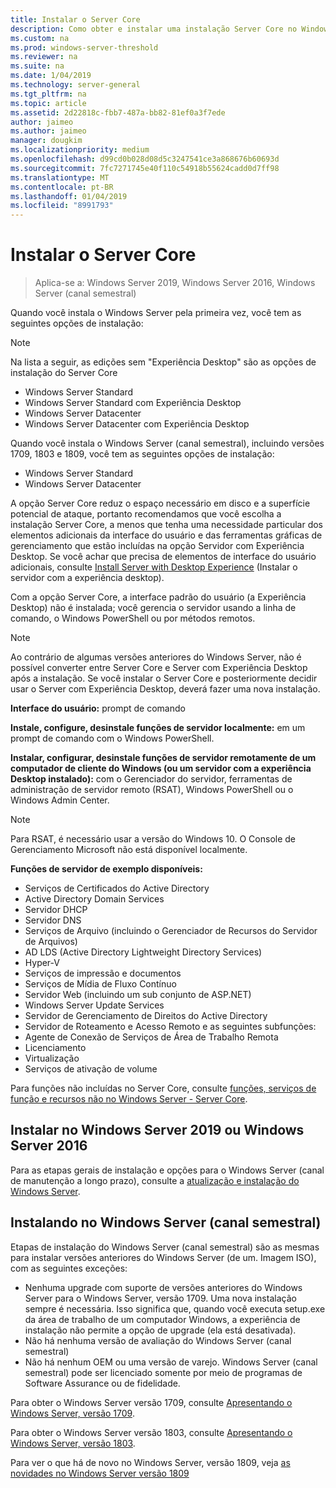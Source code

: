 ```yaml
---
title: Instalar o Server Core
description: Como obter e instalar uma instalação Server Core no Windows Server (canal semestral), Windows Server 2016 ou Windows Server 2019.
ms.custom: na
ms.prod: windows-server-threshold
ms.reviewer: na
ms.suite: na
ms.date: 1/04/2019
ms.technology: server-general
ms.tgt_pltfrm: na
ms.topic: article
ms.assetid: 2d22818c-fbb7-487a-bb82-81ef0a3f7ede
author: jaimeo
ms.author: jaimeo
manager: dougkim
ms.localizationpriority: medium
ms.openlocfilehash: d99cd0b028d08d5c3247541ce3a868676b60693d
ms.sourcegitcommit: 7fc7271745e40f110c54918b55624cadd0d7ff98
ms.translationtype: MT
ms.contentlocale: pt-BR
ms.lasthandoff: 01/04/2019
ms.locfileid: "8991793"
---
```

# Instalar o Server Core

> Aplica-se a: Windows Server 2019, Windows Server 2016, Windows Server (canal semestral)
  
Quando você instala o Windows Server pela primeira vez, você tem as seguintes opções de instalação:

>[!NOTE]
> Na lista a seguir, as edições sem "Experiência Desktop" são as opções de instalação do Server Core

-   Windows Server Standard
-   Windows Server Standard com Experiência Desktop
-   Windows Server Datacenter
-   Windows Server Datacenter com Experiência Desktop

Quando você instala o Windows Server (canal semestral), incluindo versões 1709, 1803 e 1809, você tem as seguintes opções de instalação:

-   Windows Server Standard 
-   Windows Server Datacenter

A opção Server Core reduz o espaço necessário em disco e a superfície potencial de ataque, portanto recomendamos que você escolha a instalação Server Core, a menos que tenha uma necessidade particular dos elementos adicionais da interface do usuário e das ferramentas gráficas de gerenciamento que estão incluídas na opção Servidor com Experiência Desktop. Se você achar que precisa de elementos de interface do usuário adicionais, consulte [Install Server with Desktop Experience](Getting-Started-with-Server-with-Desktop-Experience.md) (Instalar o servidor com a experiência desktop). 

Com a opção Server Core, a interface padrão do usuário (a Experiência Desktop) não é instalada; você gerencia o servidor usando a linha de comando, o Windows PowerShell ou por métodos remotos.

>[!NOTE]
>
>Ao contrário de algumas versões anteriores do Windows Server, não é possível converter entre Server Core e Server com Experiência Desktop após a instalação. Se você instalar o Server Core e posteriormente decidir usar o Server com Experiência Desktop, deverá fazer uma nova instalação.

**Interface do usuário:** prompt de comando

**Instale, configure, desinstale funções de servidor localmente:** em um prompt de comando com o Windows PowerShell.

**Instalar, configurar, desinstale funções de servidor remotamente de um computador de cliente do Windows (ou um servidor com a experiência Desktop instalado):** com o Gerenciador do servidor, ferramentas de administração de servidor remoto (RSAT), Windows PowerShell ou o Windows Admin Center.

>[!NOTE]
>
>Para RSAT, é necessário usar a versão do Windows 10.
>O Console de Gerenciamento Microsoft não está disponível localmente.

**Funções de servidor de exemplo disponíveis:**

- Serviços de Certificados do Active Directory
- Active Directory Domain Services
- Servidor DHCP
- Servidor DNS
- Serviços de Arquivo (incluindo o Gerenciador de Recursos do Servidor de Arquivos)
- AD LDS (Active Directory Lightweight Directory Services)
- Hyper-V
- Serviços de impressão e documentos
- Serviços de Mídia de Fluxo Contínuo
- Servidor Web (incluindo um sub conjunto de ASP.NET)
- Windows Server Update Services
- Servidor de Gerenciamento de Direitos do Active Directory
- Servidor de Roteamento e Acesso Remoto e as seguintes subfunções:
- Agente de Conexão de Serviços de Área de Trabalho Remota
- Licenciamento
- Virtualização
- Serviços de ativação de volume

Para funções não incluídas no Server Core, consulte [funções, serviços de função e recursos não no Windows Server - Server Core](../administration/server-core/server-core-removed-roles.md).

## Instalar no Windows Server 2019 ou Windows Server 2016

Para as etapas gerais de instalação e opções para o Windows Server (canal de manutenção a longo prazo), consulte a [atualização e instalação do Windows Server](installation-and-upgrade.md).

## Instalando no Windows Server (canal semestral)

Etapas de instalação do Windows Server (canal semestral) são as mesmas para instalar versões anteriores do Windows Server (de um. Imagem ISO), com as seguintes exceções:
- Nenhuma upgrade com suporte de versões anteriores do Windows Server para o Windows Server, versão 1709. Uma nova instalação sempre é necessária.
   Isso significa que, quando você executa setup.exe da área de trabalho de um computador Windows, a experiência de instalação não permite a opção de upgrade (ela está desativada).
- Não há nenhuma versão de avaliação do Windows Server (canal semestral)
- Não há nenhum OEM ou uma versão de varejo. Windows Server (canal semestral) pode ser licenciado somente por meio de programas de Software Assurance ou de fidelidade.

Para obter o Windows Server versão 1709, consulte [Apresentando o Windows Server, versão 1709](get-started-with-1709.md).

Para obter o Windows Server versão 1803, consulte [Apresentando o Windows Server, versão 1803](get-started-with-1803.md).

Para ver o que há de novo no Windows Server, versão 1809, veja [as novidades no Windows Server versão 1809](whats-new-in-windows-server-1809.md)
